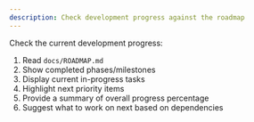 ```yaml
---
description: Check development progress against the roadmap
---
```


Check the current development progress:

1. Read `docs/ROADMAP.md`
2. Show completed phases/milestones
3. Display current in-progress tasks
4. Highlight next priority items
5. Provide a summary of overall progress percentage
6. Suggest what to work on next based on dependencies

